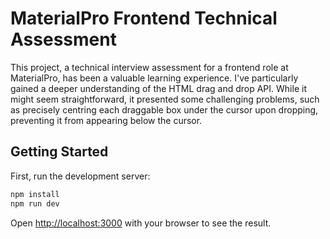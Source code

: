 # MaterialPro Frontend Technical Assessment

This project, a technical interview assessment for a frontend role at MaterialPro, has been a valuable learning experience. I've particularly gained a deeper understanding of the HTML drag and drop API. While it might seem straightforward, it presented some challenging problems, such as precisely centring each draggable box under the cursor upon dropping, preventing it from appearing below the cursor.

## Getting Started

First, run the development server:

```bash
npm install
npm run dev
```

Open [http://localhost:3000](http://localhost:3000) with your browser to see the result.

